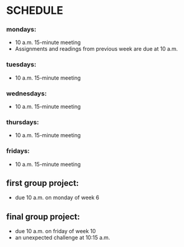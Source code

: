 # SCHEDULE  

### mondays:  
- 10 a.m. 15-minute meeting  
- Assignments and readings from previous week are due at 10 a.m.  


### tuesdays:  
- 10 a.m. 15-minute meeting  


### wednesdays:  
- 10 a.m. 15-minute meeting  


### thursdays:  
- 10 a.m. 15-minute meeting  


### fridays:  
- 10 a.m. 15-minute meeting  


## first group project:  
- due 10 a.m. on monday of week 6  


## final group project:  
- due 10 a.m. on friday of week 10 
- an unexpected challenge at 10:15 a.m.